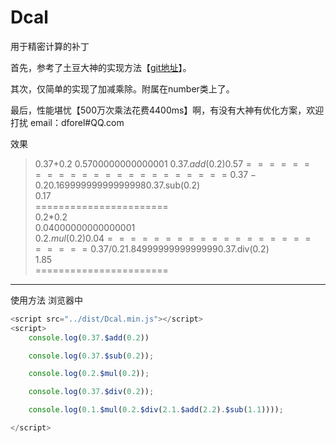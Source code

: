 # Dcal
用于精密计算的补丁

首先，参考了土豆大神的实现方法【[git地址][1]】。

其次，仅简单的实现了加减乘除。附属在number类上了。

最后，性能堪忧【500万次乘法花费4400ms】啊，有没有大神有优化方案，欢迎打扰 email：dforel#QQ.com

  [1]: https://github.com/fzred/calculatorjs


效果


>0.37+0.2
0.5700000000000001
0.37.$add(0.2)  
0.57  
=======================  
0.37-0.2  
0.16999999999999998  
0.37.$sub(0.2)  
0.17  
=======================  
0.2*0.2  
0.04000000000000001  
0.2.$mul(0.2)  
0.04  
=======================  
0.37/0.2  
1.8499999999999999  
0.37.$div(0.2)  
1.85  
=======================  
----------
使用方法
浏览器中
```javascript
<script src="../dist/Dcal.min.js"></script>
<script>
    console.log(0.37.$add(0.2))

	console.log(0.37.$sub(0.2));

	console.log(0.2.$mul(0.2));

	console.log(0.37.$div(0.2));

	console.log(0.1.$mul(0.2.$div(2.1.$add(2.2).$sub(1.1))));

</script>
```
